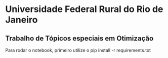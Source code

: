 # Universidade Federal Rural do Rio de Janeiro
## Trabalho de Tópicos especiais em Otimização

Para rodar o notebook, primeiro utilize o pip install -r requirements.txt


